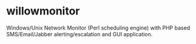 willowmonitor
=============

Windows/Unix Network Monitor (Perl scheduling engine) with PHP based SMS/Email/Jabber alerting/escalation and GUI application.
